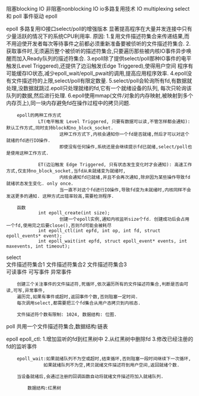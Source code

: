 阻塞blocking IO
非阻塞nonblocking IO
io多路复用技术 IO multiplexing
        select 和 poll
事件驱动 epoll

epoll 多路复用IO接口select/poll的增强版本
        显著提高程序在大量并发连接中只有少量活跃的情况下的系统CPU利用率.
        原因: 1.复用文件描述符集合来传递结果,而不用迫使开发者每次等待事件之前都必须重新准备要被侦听的文件描述符集合.
              2.获取事件时,无须遍历整个被侦听的描述符集合,只要遍历那些被内核IO事件异步唤醒而加入Ready队列的描述符集合.
              3.epoll除了提供select/poll那种IO事件的电平触发(Level Triggered),还提供了边沿触发(Edge Triggered),使得用户空间
                程序有可能缓存IO状态,减少epoll_wait/epoll_pwait的调用,提高应用程序效率.
              4.epoll没有文件描述符的上限,select/poll有限定数量.
              5.select/poll会轮询所有fd,有数据就处理,没数据就跳过.epoll只处理就绪的fd,它有一个就绪设备的队列,
                每次只轮询该队列的数据,然后进行处理.
              6.epoll使用mmap(文件/对象的内存映射,被映射到多个内存页上),同一块内存避免fd在操作过程中的拷贝问题.
              
        epoll的两种工作方式
                LT(电平触发 Level Triggered, 只要有数据可以读,不管怎样都会通知): 默认工作方式,同时支持block和no_block_socket. 
                        这种工作方式下,内核会通知你一个fd是否就绪,然后才可以对这个就绪的fd进行IO操作. 
                        即使没有任何操作,系统还是会继续提示fd已就绪,select/poll也是使用这种工作方式.

                ET(边沿触发 Edge Triggered, 只有状态发生变化时才会通知): 高速工作方式,仅支持no_block_socket,当fd从未就绪变为就绪时,
                        内核会通知fd已就绪,并且不会再次通知,除非因为某些操作导致fd就绪状态发生变化. only once.
                        当一直不对这个fd进行IO操作,导致fd变为未就绪时,内核同样不会发送更多的通知. 这种方式出错率较高,需要检测程序.

        函数
                int epoll_create(int size);
                        创建一个epoll实例,通知内核监听size个fd. 创建成功后会占用一个fd,使用完之后要close(),否则fd可能会被耗尽
                int epoll_ctl(int epfd, int op, int fd, struct epoll_events* event);
                int epoll_wait(int epfd, struct epoll_event* events, int maxevents, int timeout);

select  
        文件描述符集合1 文件描述符集合2 文件描述符集合3                
        可读事件        可写事件        异常事件

        创建三个关注事件的文件描述符,死循环,依次遍历所有的文件描述符集合,判断是否由可读,可写,异常事件,
        遍历完,如果有事件或超时,返回事件个数,否则阻塞一定时间.
        每次调用select,都需要把三个fd集合从用户态拷贝到内核态.

        文件描述符个数有限制: 1024, 数据结构: 位图.

poll
        共用一个文件描述符集合,数据结构:链表

epoll
        epoll_ctl: 1.增加监听的fd到红黑树中
                   2.从红黑树中删除fd
                   3.修改已经注册的fd的监听事件

        epoll_wait:如果就绪队列不为空或超时,结束循环,否则阻塞一段时间继续下一次循环,
                  如果就绪队列不为空,拷贝就绪文件描述符到用户空间,返回就绪个数.

        当设备就绪后,会通过注册的回调函数自动将就绪文件描述符加入就绪队列.

            数据结构:红黑树










